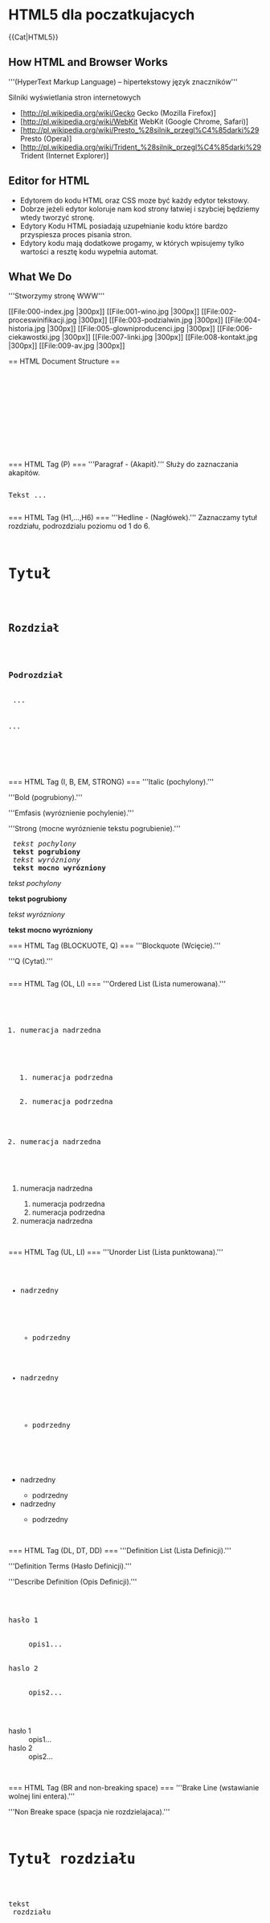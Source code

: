 # HTML5 dla poczatkujacych


{{Cat|HTML5}}

## How HTML and Browser Works

'''(HyperText Markup Language) – hipertekstowy język znaczników'''


Silniki wyświetlania stron internetowych

* [http://pl.wikipedia.org/wiki/Gecko Gecko (Mozilla Firefox)]
* [http://pl.wikipedia.org/wiki/WebKit WebKit (Google Chrome, Safari)] 
* [http://pl.wikipedia.org/wiki/Presto_%28silnik_przegl%C4%85darki%29 Presto (Opera)]
* [http://pl.wikipedia.org/wiki/Trident_%28silnik_przegl%C4%85darki%29 Trident (Internet Explorer)]

## Editor for HTML
* Edytorem do kodu HTML oraz CSS moze być każdy edytor tekstowy.
* Dobrze jeżeli edytor koloruje nam kod strony łatwiej i szybciej będziemy wtedy tworzyć stronę.
* Edytory Kodu HTML posiadają uzupełnianie kodu które bardzo przyspiesza proces pisania stron.
* Edytory kodu mają dodatkowe progamy, w których wpisujemy tylko wartości a resztę kodu wypełnia automat.

## What We Do
'''Stworzymy stronę WWW'''

[[File:000-index.jpg |300px]]
[[File:001-wino.jpg |300px]]
[[File:002-proceswinifikacji.jpg |300px]]
[[File:003-podzialwin.jpg |300px]]
[[File:004-historia.jpg |300px]]
[[File:005-glowniproducenci.jpg |300px]]
[[File:006-ciekawostki.jpg |300px]]
[[File:007-linki.jpg |300px]]
[[File:008-kontakt.jpg |300px]]
[[File:009-av.jpg |300px]]

== HTML Document Structure ==
<pre>
  <!DOCTYPE HTML>
  <html>
   <head>
    <meta http-equiv="Content-Type" content="text/html; charset=utf-8">
    <title>Tytuł dokumentu pojawia się na pasku przeglądarki</title>
   </head>
   <body>
    <!-- Tresc strony -->
   </body>
  </html>
</pre>

=== HTML Tag (P) ===
'''Paragraf - (Akapit).''' Służy do zaznaczania akapitów.
<pre><p>Tekst ...</p></pre>

=== HTML Tag (H1,...,H6) ===
'''Hedline - (Nagłówek).''' Zaznaczamy tytuł rozdziału, podrozdzialu poziomu od 1 do 6.
<pre>
 <h1>Tytuł</h1>
 <h2>Rozdział</h2>
 <h3>Podrozdział</h3>
 ...
 <h6>... </h6>
</pre>
<br />

=== HTML Tag (I, B, EM, STRONG) ===
'''Italic (pochylony).'''

'''Bold (pogrubiony).''' 

'''Emfasis (wyróznienie pochylenie).'''

'''Strong (mocne wyróznienie tekstu pogrubienie).'''

<pre>
 <i>tekst pochylony</i>
 <b>tekst pogrubiony</b>
 <em>tekst wyrózniony</em>
 <strong>tekst mocno wyrózniony</strong>
</pre>

<i>tekst pochylony</i>

<b>tekst pogrubiony</b>

<em>tekst wyrózniony</em>

<strong>tekst mocno wyrózniony</strong>
<br />

=== HTML Tag (BLOCKUOTE, Q) ===
'''Blockquote (Wcięcie).'''

'''Q (Cytat).''' 
<pre>
</pre>

=== HTML Tag (OL, LI) ===
'''Ordered List (Lista numerowana).'''

<pre>
 <ol>
   <li>numeracja nadrzedna</li>
    <ol>
     <li>numeracja podrzedna</li>
     <li>numeracja podrzedna</li>
    </ol>
   <li>numeracja nadrzedna</li>
  </ol>
</pre>

<ol>
   <li>numeracja nadrzedna</li>
    <ol>
     <li>numeracja podrzedna</li>
     <li>numeracja podrzedna</li>
    </ol>
   <li>numeracja nadrzedna</li>
  </ol>
<br />

=== HTML Tag (UL, LI) ===
'''Unorder List (Lista punktowana).'''

<pre>
<ul>
 <li>nadrzedny</li>
   <ul>
    <li>podrzedny</li>
   </ul>
 <li>nadrzedny</li>
   <ul>
    <li>podrzedny</li>	
   </ul>
</ul>
</pre>

<ul>
 <li>nadrzedny</li>
   <ul>
    <li>podrzedny</li>
   </ul>
 <li>nadrzedny</li>
   <ul>
    <li>podrzedny</li>	
   </ul>
</ul>
<br />

=== HTML Tag (DL, DT, DD) ===
'''Definition List (Lista Definicji).'''

'''Definition Terms (Hasło Definicji).'''

'''Describe Definition (Opis Definicji).'''

<pre>
<dl>
 <dt>hasło 1</dt> 
  <dd>opis1...</dd>
 <dt>haslo 2</dt>
  <dd>opis2...</dd>
</dl>
</pre>

<dl>
 <dt>hasło 1
  <dd>opis1...
 <dt>haslo 2
  <dd>opis2...
</dl>
<br />

=== HTML Tag (BR and non-breaking space) ===
'''Brake Line (wstawianie wolnej lini entera).'''

'''Non Breake space (spacja nie rozdzielajaca).'''

<pre>
 <h1>Tytuł rozdziału</h1> 
 <p>tekst <br /> rozdziału</p>
 <br />
 <h1>Tytuł rozdzialu</h1>
 <p>tekst rozdzialu i&nbps;nowego rozdzialu</p>
</pre>
<br />

=== HTML Tag (SUP, SUB) ===
'''Subscript (index dolny).'''

'''Superscript (index górny).'''

<pre>
 <p>100m<sup>2</sup> 
  <br/>
   10<sup>o</sup>C  
  <br/>
   H<sub>2</sub>O 
 </p>
</pre>

 <p>100m<sup>2</sup> 
  <br/>
   10<sup>o</sup>C  
  <br/>
   H<sub>2</sub>O 
 </p>
<br />

=== HTML Tag (IMG, FIGURE, FIGCAPTION) ===
'''Image (Obrazek).'''

'''Figure (rysunek, rysunki).'''

'''Figcaption (Podpis rysunku).'''

<pre>
<figure>
  <img src="/obrazek.jpg" alt="Opis obrazka">
  <figcaption>Pospis pod obrazkiem</figcaption>
</figure>
</pre>

=== HTML Tag (A) ===
'''Anchor (Kotwica).''' 

* ścieżka całkowita (absolute) 
* ścieżka względna (relative)
* skrót miejscowy
* skrót zewnętrzny
* skrót e-maiowy

<pre>
 <a href="http://www.nobleprog.pl" target="_blank">Copyright © www.NobleProg.pl</a>

 <a href="obrazki/obrazek.jpg">skrót do obrazka</a>
 
 <a href="#skrot001">skrot1</a> 
 <a name="skrot001"/>
 
 <a href="mailto:imie.nazwisko@serwer.pl">imie.nazwisko@serwer.pl</a> 

</pre>


=== HTML Tag (TABLE, TH, TR, TD) ===
'''Table (Tabelka).'''

'''Table Header (Nagłówek tabelki).'''

'''Table Row (Wiersz tabelki).'''

'''Table Data (Komórka tabelki).'''

<pre>
<table border="1"  cellpadding="3" cellspacing="5" summary="streszczeine zawartosci tabeli">
 <caption>tabelka opisujaca łączenie komorek wierszy i kolumn.</caption>
  <tr>
   <th rowspan="2">Naglówek kolumny 1</th>
   <th colspan="2">Naglówek kolumny 2</th>
  </tr>
  <tr>
   <th>Naglówek kolumny 2</th>
   <th rowspan="2">Naglówek kolumny 3</th>
  </tr>
  <tr>
   <td>dane</td>
   <td>dane</td>
  </tr>
  <tr>
   <td>dane1</td>
   <td>dane1</td>
   <td>dane1</td>
  </tr>
  <tr>
   <td>dane2</td>
   <td>dane2</td>
   <td>dane2</td>
  </tr>
</table>
</pre>

<table border="1" summary="streszczeine zawartosci tabeli">
  <caption>tabelka opisujaca łączenie komorek wierszy i kolumn.</caption>

 <tr>
  <th rowspan="2">Naglówek kolumny 1</th>
  <th colspan="2">Naglówek kolumny 2</th>
 </tr>

 <tr>
  <th>Naglówek kolumny 2</th>
  <th rowspan="2">Naglówek kolumny 3</th>
 </tr>

 <tr>
  <td>dane</td>
  <td>dane</td>
 </tr>

 <tr>
  <td>dane1</td>
  <td>dane1</td>
  <td>dane1</td>
 </tr>

 <tr>
  <td>dane2</td>
  <td>dane2</td>
  <td>dane2</td>
 </tr>

</table>
<br />

=== HTML Tag (DIV, HEADER, NAV, FOOTER) ===
'''Div (Ramka, sekcja dowolna).'''

'''Header (sekcja nagłówka).'''

'''Navigation (sekcja nawigacyjna).'''

'''Footer (sekcja stopki).'''


<pre>
<body>
 <header>
  <!-- hasla strony -->
 </header>

 <nav>
  <!-- nawigacja -->
 </nav>

 <div>
  <!-- teksty -->
 </div>

 <footer>
  <a href="http://www.nobleprog.pl" target="_blank">Copyright © www.NobleProg.pl</a>
  <time datetime="2011-12-01">2011</time>r.
 </footer>

</body>
</pre>

=== HTML Tag (AUDIO) ===

<pre>
<audio id="audio" controls>
 <source src="audio/audio.mp3" type="audio/mp3" />
 <source src="audio/audio.ogg" type="audio/ogg" />
 <source src="audio/audio.wmv" type="audio/wmv" />
 Twoja przegladakra nie obsługuje audio.
</audio>
</pre>


=== HTML Tag (VIDEO) ===
<pre>
<video width="480" height="234" controls preload="false">
 <source src="../videos/video.mp4" type="video/mp4" />
 <source src="../videos/video.webm" type="video/webm" />
 Twoja przegladakra nie obsługuje wideo.
</video>
</pre>

=== HTML Tag (FORM, INPUT, TEXTAREA) ===
'''Form (Formularz).'''

'''Input (wprowadzanie danych).'''

'''Textarea (wprowadzanie wielowierszowe).'''


<pre>
<form name="form1" method="post" action="">

 <input name="email" type="text" id="email" accesskey="e" size="50"  required placeholder="twoj@email.pl" />

 <input type="text" size="50" list="employee" required placeholder="Wybierz dział..." value="Handlowiec" />

 <datalist id="employee">
  <option value="Zamowienia"/>
  <option value="Księgowość"/>
  <option value="Handlowiec"/>
 </datalist>

 <input name="title" type="text" id="title" size="50" placeholder="Tytuł wiadomości..." />

 <textarea name="text" cols="60" rows="15" id="text" placeholder="Treść wiadomości..."></textarea>

 <input type="date" min="2010-01-03" max="2011-12-30" value="2011-11-15"/>

 <input type="submit" name="submit" id="submit" value="wyslij">
</form>
</pre>

== CSS Document Structure ==
'''(Cascade Style Sheet) - Kaskadowe akrusze stylów'''

<pre>
/* Komentarze w programowaniu CSS */


/* selektor elementów */
   selektor { cecha: wartosc }

   /* przyklad */
      p {color: red;}


/* selektor class, klasy */
   selektor.klasa { cecha: wartosc }

   /* przyklad */
      .kolor_czerwony {color: red;}
      a.kolor_czerwony {color: red;}
      /* w kodzie HTML umieszczany przypis do elementu <a class="kolor_czerwony">


/* selektor ID, identyfikatora */
   selektor#identyfikator { cecha: wartosc }

   /* przyklad */
      #naroznik_lewy {background:url(../obrazki/naroznik_lewy.jpg);}
      td#naroznik_lewy {background:url(../obrazki/naroznik_lewy.jpg);}
      /* w kodzie HTML umieszczany przypis do elementu <td id="naroznik_lewy"></td>


/* selektor pseudoelementow, pseudo klasy */
   selektor:pseudoklasa { cecha: wartosc }

   /* przyklad */
      a:hover { color: red; }
      p:first-letter {color: red;}

</pre>

=== CSS Link to css File ===

'''Html File'''

<pre>
<link href="css/glowny.css" rel="stylesheet" type="text/css" />

</pre>

=== CSS Tag (*, BODY) ===

<pre>
* {
   margin: 0px;
}

body {
   background-image: url(../obrazki/wino_kielich.png);
   background-repeat: no-repeat;
}

</pre>

=== CSS (@import, @font-face, font-family) ===

<pre>
/* Podłączamy czcionkę */
@import url('../fonts/carto/carto.css');
@import url('../fonts/theano/theano.css');

* {
   font-family: TheanoOldStyleRegular, CartoGothicStdBook, Verdana, Geneva, Arial, Helvetica, sans-serif;
   color: black;
   word-spacing: 2px;
}

</pre>

=== CSS Tag (H1-H6, P) ===

<pre>
h1 {
   font-family: TheanoOldStyleRegular, Verdana;
   font-size: 30px;
   color: #f8edf0;
}

h2 {
   font-size: 16px;
   text-indent: 20px;
}

h3 {
   font-size: 14px;
   padding-left: 10px;
   padding-right: 10px;
   padding-top: 3px;
   padding-bottom: 3px;
   float:left;
   margin-right: 10px;
   border-radius: 5px;
   box-shadow: 2px 2px 6px rgba(20,20,20,0.3);	
}
p {
   font-size: 12px;
   line-height: 20px;
   margin-bottom: 30px;
}

</pre>

=== CSS Tag (HEADER) ===

<pre>
header {
   float: left;	
   -webkit-transform: rotate(270deg) translate(-400px, -40px);
   -moz-transform: rotate(270deg) translate(-400px, -40px);
   -o-transform: rotate(270deg) translate(-400px, -40px);
   opacity: 0.2;
   text-shadow: 2px 2px 6px rgba(10,10,10,0.9);
}

header h1, header h2 {
   font-size: 90px;
   line-height: 60px;
}
	
header h2 {
   font-size: 35px;
}

</pre>

=== CSS Tag,ID (NAV, #menu, #higlighted) ===

<pre>
a h1 {
   font-family: Verdana;
   font-size: 20px;
   height: 42px;
}

#menu {
   float: left;
   position: absolute;
   margin-left: 50px;
   margin-top: 80px;
   border: solid;
   border-color: #b76a7f;
   border-width: 1px;
}

#menu a {
   font-family: Verdana;
   padding-left: 7px;
   padding-top: 3px;
   padding-bottom: 3px;
   display: block;
   border: solid;
   border-color: #b76a7f;
   border-width: 1px;
   width: 160px;
   text-decoration: none;
   margin: -1px;
   color: #ffe5f3;
   text-transform: uppercase;
   font-weight: bold;
   font-size: 13px;
}

#menu a:hover {
   background-color: #f0a3b8;
}

#menu {
   height: 48px;
   overflow: hidden;
   -webkit-transition-property: height;
   -webkit-transition-duration: 0.5s;
   -webkit-transition-timing-function:ease-in-out;
   -webkit-transition-delay: 1s;
   -moz-transition: height 0.5s ease-in-out 1s;
   -o-transition: height 0.5s ease-in-out 1s;
}

#menu:hover {
   height: 255px;
   overflow: hidden;
   -webkit-transition-property: height;
   -webkit-transition-duration: 0.5s;
   -webkit-transition-timing-function:ease-in-out;
   -webkit-transition-delay: 0s;

   -moz-transition: height 0.5s ease-in-out 0s;
   -o-transition: height 0.5s ease-in-out 0s;
}

#highlighted {
   background-color: #E099AC;
}

nav {
   border-radius: 10px;
   box-shadow: 2px 2px 6px rgba(20,20,20,0.3);
}
</pre>

=== CSS Tag, ID (DIV, #teksty) ===

<pre>
#teksty {
   margin-left: 240px;
   margin-right: 100px;
   margin-top: -30px;	
   position: absolute;
   overflow: auto;
   height: 660px;
   width: 720px;
   top: 80px;
}

</pre>

=== CSS Tag (FOOTER) ===

<pre>
footer  {
  font-size: 10px;
  float: left;	
  margin-top: 713px;
  margin-left: 100px;
}
</pre>

=== CSS Class (A.MOUSE) ===

<pre>
a.mouse {
   background-image: url(../obrazki/mouse.png); 
   background-repeat: no-repeat;
   background-position: right;
}

</pre>

=== CSS Tag (IMG, FIGCAPTION, FIGURE) ===

<pre>
img {
   float: right;
   margin: 15px;
   margin-top: 45px;
   margin-right: 25px;
   border-width: 10px;
   border-color: #313131;
   border-style: solid;	
   background: black;
   padding: 1px;
   border-radius: 10px;
   box-shadow: 2px 2px 6px rgba(20,20,20,0.3);
}

figure {
   float:right;
}

figcaption {
	font-family: 'Just Another Hand', Verdana;
	padding-left: 10px;
	font-size: 20px;
}

</pre>

=== CSS Tag (OL, UL, LI) ===

<pre>
ol {
   font-weight: bolder;
}

ul {
   padding-bottom: 10px;		
}

li {
   font-size: 12px;
   padding-bottom: 5px;
}

</pre>

=== CSS Tag (DL, DT, DD) ===
<pre>
dt {
   font-weight: bold;
   font-size: 14px;
   color: #1c3f28;
}
dd {
   font-size: 12px;
   padding-bottom: 15px;
}

</pre>

=== CSS Tag, Pseudo-Class (A, :LINK, :VISITED, :FOCUSED, :HOVER) ===

<pre>
a:link  {
	color: #777;
}
a:visited {
	color: gray;
}

a:focus {
	color: black;
}

a:hover {
	color: white;
	text-decoration: none;
}

</pre>

=== CSS Tag (TABLE, TH, TR, TD) ===

<pre>
table {
   border: 0px;  
   margin: 0px;
}

th {
  border: 0px;
  background: #e2b6c2;
  padding: 0.3em;    
}

td {
   font-size: 12px;
   line-height: 20px;
   margin-bottom: 30px;
   border: 0px;
   padding: 3px;
   vertical-align: top;
   background: rgba(255,255,255,0.1);
   box-shadow: 1px 1px 3px rgba(20,20,20,0.3);
   text-shadow: 1px 1px 3px rgba(10,10,10,0.5);

}
td li {
   margin-left: 15px;
}

</pre>

=== CSS Tag (EM, Q, BLACKQUOTE) ===
<pre>
em q  {
   font-family: 'Just Another Hand', Verdana;
   font-family: ;
   font-size: 40px;
   color: #f8edf0;
}

blockquote {
  text-align: right;
  padding-right: 250px;
}

</pre>

=== CSS Tag,Attribute (INPUT, TEXTAREA),(Type)===
<pre>
input[type="text"], #text, input[type="date"] {
   opacity: 0.3;
   border: 1px solid #b76a7f;
   padding: 3px;
}

input[type="submit"] {
   opacity: 0.7;
   border: 1px solid #b76a7f;
}

textarea {
   border-radius: 10px;
}

input {
   border-radius: 5px;	
}

input, textarea {
   box-shadow: 1px 1px 3px rgba(20,20,20,0.3);
   text-shadow: 1px 1px 3px rgba(10,10,10,0.5);
}
</pre>

=== CSS Tag (AUDIO) ===
=== CSS Tag (VIDEO) ===
=== CSS Cascade Background ===



## HTML5 dla poczatkujacych resources
[HTML5 Szkolenia NobleProg](https://www.nobleprog.pl/szkolenia-html)

[HTML5 website standard]([https://www.nobleprog.com/deepseek-training](https://html.spec.whatwg.org)
